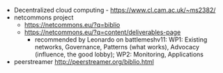 - Decentralized cloud computing - https://www.cl.cam.ac.uk/~ms2382/
- netcommons project
    - https://netcommons.eu/?q=biblio
    - https://netcommons.eu/?q=content/deliverables-page
        - recommended by Leonardo on battlemeshv11: WP1: Existing networks, Governance, Patterns (what works), Advocacy (influence, the good lobby); WP2: Monitoring, Applications
- peerstreamer http://peerstreamer.org/biblio.html
